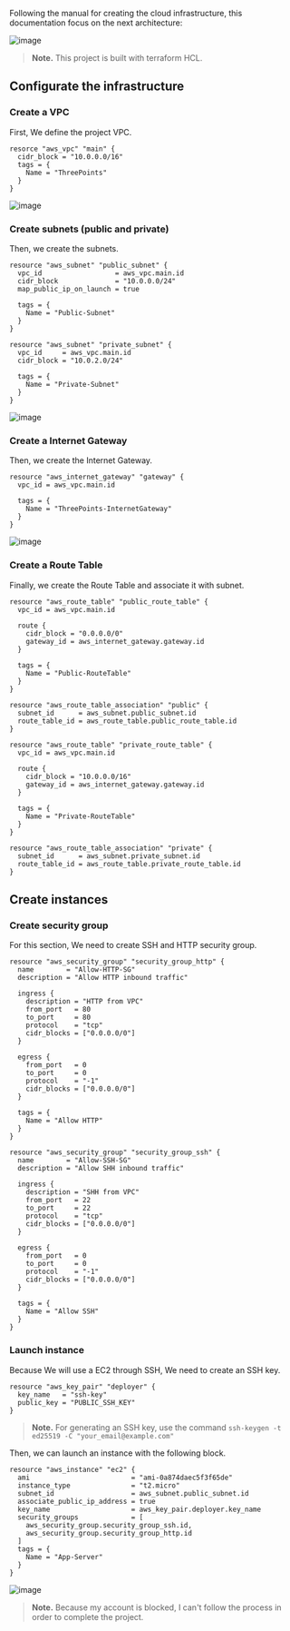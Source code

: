 Following the manual for creating the cloud infrastructure, this documentation focus on the next architecture:

![image](https://github.com/Three-Points/world-aws/blob/development/project/assets/architecture.png)

>**Note.**
>This project is built with terraform HCL.

## Configurate the infrastructure

### Create a VPC
First, We define the project VPC.

```hcl
resorce "aws_vpc" "main" {
  cidr_block = "10.0.0.0/16"
  tags = {
    Name = "ThreePoints"
  }
}
```

![image](https://github.com/Three-Points/world-aws/blob/development/project/assets/vpc.png)

### Create subnets (public and private)
Then, we create the subnets.

```hcl
resource "aws_subnet" "public_subnet" {
  vpc_id                  = aws_vpc.main.id
  cidr_block              = "10.0.0.0/24"
  map_public_ip_on_launch = true

  tags = {
    Name = "Public-Subnet"
  }
}

resource "aws_subnet" "private_subnet" {
  vpc_id     = aws_vpc.main.id
  cidr_block = "10.0.2.0/24"

  tags = {
    Name = "Private-Subnet"
  }
}
```

![image](https://github.com/Three-Points/world-aws/blob/development/project/assets/subnet.png)

### Create a Internet Gateway
Then, we create the Internet Gateway.

```hcl
resource "aws_internet_gateway" "gateway" {
  vpc_id = aws_vpc.main.id

  tags = {
    Name = "ThreePoints-InternetGateway"
  }
}
```

![image](https://github.com/Three-Points/world-aws/blob/development/project/assets/gateway.png)

### Create a Route Table
Finally, we create the Route Table and associate it with subnet.

```hcl
resource "aws_route_table" "public_route_table" {
  vpc_id = aws_vpc.main.id

  route {
    cidr_block = "0.0.0.0/0"
    gateway_id = aws_internet_gateway.gateway.id
  }

  tags = {
    Name = "Public-RouteTable"
  }
}

resource "aws_route_table_association" "public" {
  subnet_id      = aws_subnet.public_subnet.id
  route_table_id = aws_route_table.public_route_table.id
}

resource "aws_route_table" "private_route_table" {
  vpc_id = aws_vpc.main.id

  route {
    cidr_block = "10.0.0.0/16"
    gateway_id = aws_internet_gateway.gateway.id
  }

  tags = {
    Name = "Private-RouteTable"
  }
}

resource "aws_route_table_association" "private" {
  subnet_id      = aws_subnet.private_subnet.id
  route_table_id = aws_route_table.private_route_table.id
}
```

## Create instances

### Create security group
For this section, We need to create SSH and HTTP security group.

```hcl
resource "aws_security_group" "security_group_http" {
  name        = "Allow-HTTP-SG"
  description = "Allow HTTP inbound traffic"

  ingress {
    description = "HTTP from VPC"
    from_port   = 80
    to_port     = 80
    protocol    = "tcp"
    cidr_blocks = ["0.0.0.0/0"]
  }

  egress {
    from_port   = 0
    to_port     = 0
    protocol    = "-1"
    cidr_blocks = ["0.0.0.0/0"]
  }

  tags = {
    Name = "Allow HTTP"
  }
}

resource "aws_security_group" "security_group_ssh" {
  name        = "Allow-SSH-SG"
  description = "Allow SHH inbound traffic"

  ingress {
    description = "SHH from VPC"
    from_port   = 22
    to_port     = 22
    protocol    = "tcp"
    cidr_blocks = ["0.0.0.0/0"]
  }

  egress {
    from_port   = 0
    to_port     = 0
    protocol    = "-1"
    cidr_blocks = ["0.0.0.0/0"]
  }

  tags = {
    Name = "Allow SSH"
  }
}
```

### Launch instance
Because We will use a EC2 through SSH, We need to create an SSH key.

```hcl
resource "aws_key_pair" "deployer" {
  key_name   = "ssh-key"
  public_key = "PUBLIC_SSH_KEY"
}
```

> **Note.**
> For generating an SSH key, use the command `ssh-keygen -t ed25519 -C "your_email@example.com"`

Then, we can launch an instance with the following block.

```hcl
resource "aws_instance" "ec2" {
  ami                         = "ami-0a874daec5f3f65de"
  instance_type               = "t2.micro"
  subnet_id                   = aws_subnet.public_subnet.id
  associate_public_ip_address = true
  key_name                    = aws_key_pair.deployer.key_name
  security_groups             = [
    aws_security_group.security_group_ssh.id,
    aws_security_group.security_group_http.id
  ]
  tags = {
    Name = "App-Server"
  }
}
```

![image](https://github.com/Three-Points/world-aws/blob/development/project/assets/ec2.png)

> **Note.**
> Because my account is blocked, I can't follow the process in order to complete the project.